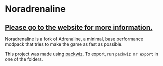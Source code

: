 # Noradrenaline
## [Please go to the website for more information.](https://exincore.github.io/Noradrenaline/)
Noradrenaline is a fork of Adrenaline, a minimal, base performance modpack that tries to make the game as fast as possible.

This project was made using [packwiz](https://github.com/packwiz/packwiz). To export, run `packwiz mr export` in one of the folders.
